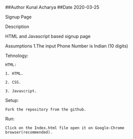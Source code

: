##Author Kunal Acharya
##Date 2020-03-25

Signup Page

Description

HTML and Javascript based signup page

Assumptions
	1.The input Phone Number is Indian (10 digits)


Tehnology:

	HTML:

	1. HTML.

	2. CSS.

	3. Javascript.


Setup:
	
	Fork the repository from the github. 


Run:
	
	Click on the Index.html file open it on Google-Chrome browser(recommended).